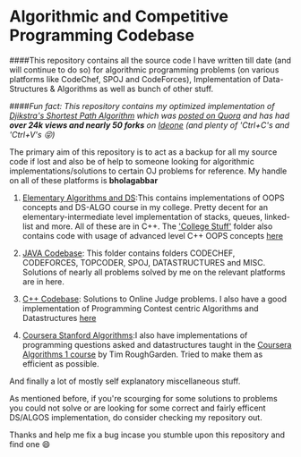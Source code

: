 # Algorithmic and Competitive Programming Codebase

####This repository contains all the source code I have written till date (and will continue to do so) for algorithmic programming problems (on various platforms like CodeChef, SPOJ and CodeForces), Implementation of Data-Structures & Algorithms as well as bunch of other stuff.

####*Fun fact: This repository contains my optimized implementation of [Djikstra's Shortest Path Algorithm](https://en.wikipedia.org/wiki/Dijkstra%27s_algorithm) which was [posted on Quora](https://www.quora.com/What-is-the-most-simple-efficient-C++-code-for-Dijkstras-shortest-path-algorithm/answer/Shreyans-Sheth-1) and has had <b>over 24k views and nearly 50 forks</b> on [Ideone](http://ideone.com/qkmt31) (and plenty of 'Ctrl+C's and 'Ctrl+V's :stuck_out_tongue_closed_eyes:)*

The primary aim of this repository is to act as a backup for all my source code if lost and also be of help to someone looking for algorithmic implementations/solutions to certain OJ problems for reference.  My handle on all of these platforms is **bholagabbar**

1. [Elementary Algorithms and DS](https://github.com/bholagabbar/CP-algorithmic-programming-database/tree/master/Code/WorkspaceB/College%20stuff/CSE%20220%20%28DSA%29):This contains implementations of OOPS concepts and DS-ALGO course in my college. Pretty decent for an elementary-intermediate level implementation of stacks, queues, linked-list and more. All of these are in C++. The ['College Stuff'](https://github.com/bholagabbar/CP-algorithmic-programming-database/tree/master/Code/WorkspaceB/College%20stuff) folder also contains code with usage of advanced level C++ OOPS concepts [here](https://github.com/bholagabbar/CP-algorithmic-programming-database/tree/master/Code/WorkspaceB/College%20stuff/CSE%20219%28OOPS%29)

2. [JAVA Codebase](https://github.com/bholagabbar/algorithmic-programming/tree/master/Code/src): This folder contains folders CODECHEF, CODEFORCES, TOPCODER, SPOJ, DATASTRUCTURES and MISC. Solutions of nearly all problems solved by me on the relevant platforms are in here.

3. [C++ Codebase](https://github.com/bholagabbar/CP-algorithmic-programming-database/tree/master/Code/WorkspaceB/C%2B%2B%20Files): Solutions to Online Judge problems. I also have a good implementation of Programming Contest centric Algorithms and Datastructures [here](https://github.com/bholagabbar/CP-algorithmic-programming-database/tree/master/Code/WorkspaceB/C%2B%2B%20Files/DS_ALGO)

4. [Coursera Stanford Algorithms](https://github.com/bholagabbar/CP-algorithmic-programming-database/tree/master/Code/WorkspaceB/Coursera_Algo1):I also have implementations of programming questions asked and datastructures taught in the [Coursera Algorithms 1 course](https://www.coursera.org/course/algo1) by Tim RoughGarden. Tried to make them as efficient as possible.

And finally a lot of mostly self explanatory miscellaneous stuff. 

As mentioned before, if you're scourging for some solutions to problems you could not solve or are looking for some correct and fairly efficent DS/ALGOS implementation, do consider checking my repository out. 

Thanks and help me fix a bug incase you stumble upon this repository and find one :smile:
